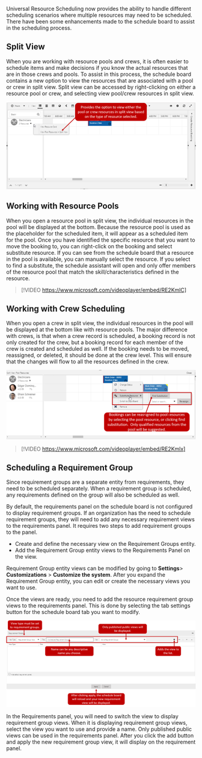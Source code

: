 Universal Resource Scheduling now provides the ability to handle different scheduling scenarios where multiple resources may need to be scheduled. There have been some enhancements made to the schedule board to assist in the scheduling process.

## Split View

When you are working with resource pools and crews, it is often easier to schedule items and make decisions if you know the actual resources that are in those crews and pools. To assist in this process, the schedule board contains a new option to view the resources that are associated with a pool or crew in split view. Split view can be accessed by right-clicking on either a resource pool or crew, and selecting view pool/crew resources in split view.

![Split View](../media/sch-unit5-1.png)

## Working with Resource Pools

When you open a resource pool in split view, the individual resources in the pool will be displayed at the bottom. Because the resource pool is used as the placeholder for the scheduled item, it will appear as a scheduled item for the pool. Once you have identified the specific resource that you want to move the booking to, you can right-click on the booking and select substitute resource. If you can see from the schedule board that a resource in the pool is available, you can manually select the resource. If you select to find a substitute, the schedule assistant will open and only offer members of the resource pool that match the skill/characteristics defined in the resource.

> [!VIDEO https://www.microsoft.com/videoplayer/embed/RE2KmlC]

## Working with Crew Scheduling

When you open a crew in split view, the individual resources in the pool will be displayed at the bottom like with resource pools. The major difference with crews, is that when a crew record is scheduled, a booking record is not only created for the crew, but a booking record for each member of the crew is created and scheduled as well. If the booking needs to be moved, reassigned, or deleted, it should be done at the crew level. This will ensure that the changes will flow to all the resources defined in the crew.

![Find Substitution](../media/sch-unit5-2.png)

> [!VIDEO https://www.microsoft.com/videoplayer/embed/RE2Kmlx]

## Scheduling a Requirement Group

Since requirement groups are a separate entity from requirements, they need to be scheduled separately. When a requirement group is scheduled, any requirements defined on the group will also be scheduled as well.

By default, the requirements panel on the schedule board is not configured to display requirement groups. If an organization has the need to schedule requirement groups, they will need to add any necessary requirement views to the requirements panel. It requires two steps to add requirement groups to the panel.

-   Create and define the necessary view on the Requirement Groups entity.
-   Add the Requirement Group entity views to the Requirements Panel on the view.

Requirement Group entity views can be modified by going to **Settings**\> **Customizations** \> **Customize the system**. After you expand the Requirement Group entity, you can edit or create the necessary views you want to use.

Once the views are ready, you need to add the resource requirement group views to the requirements panel. This is done by selecting the tab settings button for the schedule board tab you want to modify.

![Requirements Group View](../media/sch-unit5-3.png)

In the Requirements panel, you will need to switch the view to display requirement group views. When it is displaying requirement group views, select the view you want to use and provide a name. Only published public views can be used in the requirements panel. After you click the add button and apply the new requirement group view, it will display on the requirement panel.

